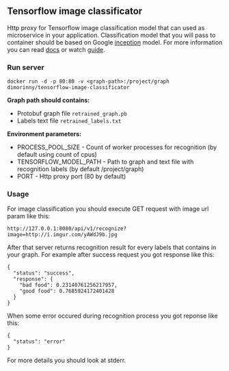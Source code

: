 ## Tensorflow image classificator


Http proxy for Tensorflow image classification model that can used as microservice in your application. Classification model that you will pass to container should be based on Google [inception](https://github.com/tensorflow/models/tree/master/inception) model. For more information you can read [docs](https://www.tensorflow.org/tutorials/image_recognition/) or watch [guide](https://www.youtube.com/watch?v=QfNvhPx5Px8).

### Run server

```
docker run -d -p 80:80 -v <graph-path>:/project/graph dimorinny/tensorflow-image-classificator
```

**Graph path should contains:**

* Protobuf graph file `retrained_graph.pb`
* Labels text file `retrained_labels.txt`

**Environment parameters:**

* PROCESS\_POOL\_SIZE - Count of worker processes for recognition (by default using count of cpus)
* TENSORFLOW\_MODEL\_PATH - Path to graph and text file with recognition labels (by default /project/graph)
* PORT - Http proxy port (80 by default)

### Usage

For image classification you should execute GET request with image url param like this:

```
http://127.0.0.1:8080/api/v1/recognize?image=http://i.imgur.com/yAWdJ9b.jpg
```

After that server returns recognition result for every labels that contains in your graph. For example after success request you got response like this:

```
{
  "status": "success",
  "response": {
    "bad food": 0.23140761256217957,
    "good food": 0.7685924172401428
  }
}
```

When some error occured during recognition process you got reponse like this:

```
{
  "status": "error"
}
```

For more details you should look at stderr.